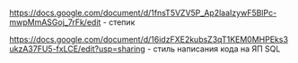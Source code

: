 
https://docs.google.com/document/d/1fnsT5VZV5P_Ap2laaIzywF5BlPc-mwpMmASGoj_7rFk/edit - степик

https://docs.google.com/document/d/16idzFXE2kubsZ3qT1KEM0MHPEks3ukzA37FU5-fxLCE/edit?usp=sharing  - стиль написания кода на ЯП SQL
